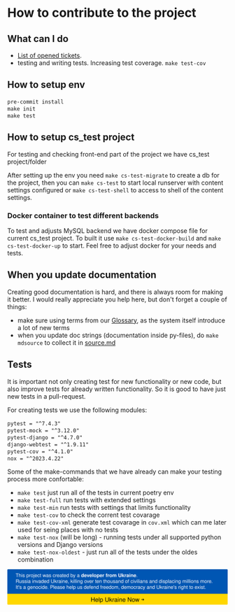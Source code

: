 # How to contribute to the project

## What can I do

* [List of opened tickets](https://github.com/occipital/django-content-settings/issues).
* testing and writing tests. Increasing test coverage. `make test-cov`

## How to setup env

```
pre-commit install
make init
make test

```

## How to setup cs_test project

For testing and checking front-end part of the project we have cs_test project/folder

After setting up the env you need `make cs-test-migrate` to create a db for the project, then you can `make cs-test` to start local runserver with content settings configured or `make cs-test-shell` to access to shell of the content settings.

### Docker container to test different backends

To test and adjusts MySQL backend we have docker compose file for current cs_test project. To built it use `make cs-test-docker-build` and `make cs-test-docker-up` to start. Feel free to adjust docker for your needs and tests.

## When you update documentation

Creating good documentation is hard, and there is always room for making it better. I would really appreciate you help here, but don't forget a couple of things:

* make sure using terms from our [Glossary](glossary.md), as the system itself introduce a lot of new terms
* when you update doc strings (documentation inside py-files), do `make mdsource` to collect it in [source.md](source.md)

## Tests

It is important not only creating test for new functionality or new code, but also improve tests for already written functionality. So it is good to have just new tests in a pull-request.

For creating tests we use the following modules:

```
pytest = "^7.4.3"
pytest-mock = "^3.12.0"
pytest-django = "^4.7.0"
django-webtest = "^1.9.11"
pytest-cov = "^4.1.0"
nox = "^2023.4.22"
```

Some of the make-commands that we have already can make your testing process more confortable:

* `make test` just run all of the tests in current poetry env
* `make test-full` run tests with extended settings
* `make test-min` run tests with settings that limits functionality
* `make test-cov` to check the corrent test covarage
* `make test-cov-xml` generate test covarage in `cov.xml` which can me later used for seing places with no tests
* `make test-nox` (will be long) - running tests under all supported python versions and Django versions
* `make test-nox-oldest` - just run all of the tests under the oldes combination


[![Stand With Ukraine](https://raw.githubusercontent.com/vshymanskyy/StandWithUkraine/main/banner-direct-single.svg)](https://stand-with-ukraine.pp.ua)